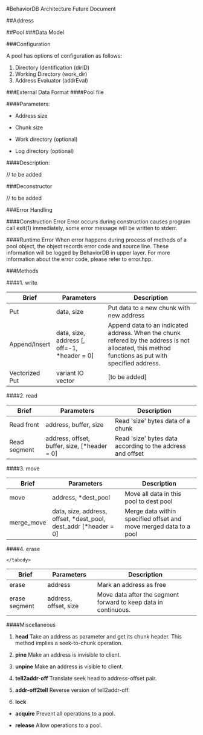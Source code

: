 #BehaviorDB Architecture Future Document

##Address

##Pool
###Data Model



###Configuration

A pool has options of configuration as follows:

1. Directory Identification (dirID)
2. Working Directory (work_dir)
3. Address Evaluator (addrEval)

###External Data Format
####Pool file



####Parameters:
 
 - Address size

 - Chunk size

 - Work directory (optional)

 - Log directory (optional)

####Description:

 // to be added

###Deconstructor

 // to be added

###Error Handling

####Construction Error
Error occurs during construction causes program call exit(1) immediately, some error message will be written to stderr.

####Runtime Error
When error happens during process of methods of a pool object, the object records error code and source line. These 
information will be logged by BehaviorDB in upper layer. For more information about the error code, please refer to 
error.hpp.

###Methods

####1. write

<table>
	<thead>
		<tr>
			<th> Brief <th> Parameters <th> Description
		</tr>
	</thead>
	<tbody>
		<tr>
			<td> Put 
			<td> data, size
			<td> Put data to a new chunk with new address
		</tr>
		<tr>
			<td> Append/Insert 
			<td> data, size, address [, off=-1, *header = 0]
			<td> Append data to an indicated address. When the chunk 
			refered by the address is not allocated, this method 
			functions as put with specified address.
		</tr>
		<tr>
			<td> Vectorized Put
			<td> variant IO vector
			<td> [to be added]
		</tr>
	</tbody>
</table>

####2. read

<table>
	<thead>
		<tr>
			<th> Brief <th> Parameters <th> Description
		</tr>
	</thead>
	<tbody>
		<tr>
			<td> Read front
			<td> address, buffer, size
			<td> Read 'size' bytes data of a chunk
		</tr>
		<tr>
			<td> Read segment
			<td> address, offset, buffer, size, [*header = 0]
			<td> Read 'size' bytes data according to the address and offset
		</tr>
	</tbody>
</table>

####3. move

<table>
	<thead>
		<tr>
			<th> Brief <th> Parameters <th> Description
		</tr>
	</thead>
	<tbody>
		<tr>
			<td> move
			<td> address, *dest_pool
			<td> Move all data in this pool to dest pool
		</tr>
		<tr>
			<td> merge_move
			<td> data, size, address, offset, *dest_pool, dest_addr [*header = 0]
			<td> Merge data within specified offset and move merged data to a pool
		</tr>
	</tbody>
</table>

####4. erase 

<table>
	<thead>
		<tr>
			<th> Brief <th> Parameters <th> Description
		</tr>
	</thead>
	<tbody>
		<tr>
			<td> erase
			<td> address
			<td> Mark an address as free
		</tr>
		<tr>
			<td> erase segment
			<td> address, offset, size
			<td> Move data after the segment forward to keep
			data in continuous.
		</tr>

	</tabody>
</table>

####Miscellaneous 

1. __head__ Take an address as parameter and get its chunk header. 
This method implies a seek-to-chunk operation.

2. __pine__ Make an address is invisible to client.

3. __unpine__ Make an address is visible to client.

3. __tell2addr-off__ Translate seek head to address-offset pair.

4. __addr-off2tell__ Reverse version of tell2addr-off.

5. __lock__

 - __acquire__ Prevent all operations to a pool.

 - __release__ Allow operations to a pool.

